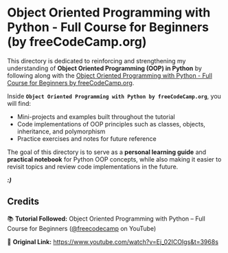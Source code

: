 # **Object Oriented Programming with Python - Full Course for Beginners (by freeCodeCamp.org)**

This directory is dedicated to reinforcing and strengthening my understanding of **Object Oriented Programming (OOP) in Python** by following along with the [Object Oriented Programming with Python - Full Course for Beginners by freeCodeCamp.org](https://www.youtube.com/watch?v=Ej_02ICOIgs&t=3968s).

Inside **`Object Oriented Programming with Python by freeCodeCamp.org`**, you will find:

* Mini-projects and examples built throughout the tutorial
* Code implementations of OOP principles such as classes, objects, inheritance, and polymorphism
* Practice exercises and notes for future reference

The goal of this directory is to serve as a **personal learning guide** and **practical notebook** for Python OOP concepts, while also making it easier to revisit topics and review code implementations in the future.

***:)***

## **Credits**

📚 **Tutorial Followed:** Object Oriented Programming with Python – Full Course for Beginners ([@freecodecamp](https://www.youtube.com/@freecodecamp) on YouTube)

🔗 **Original Link:** https://www.youtube.com/watch?v=Ej_02ICOIgs&t=3968s